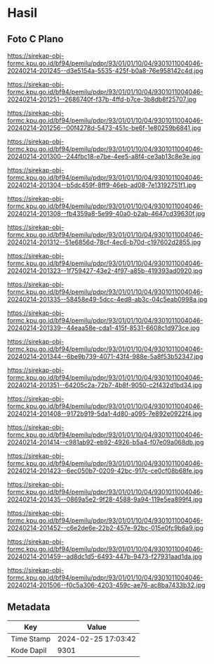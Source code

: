 # Hasil

## Foto C Plano

https://sirekap-obj-formc.kpu.go.id/bf94/pemilu/pdpr/93/01/01/10/04/9301011004046-20240214-201245--d3e5154a-5535-425f-b0a8-76e958142c4d.jpg

https://sirekap-obj-formc.kpu.go.id/bf94/pemilu/pdpr/93/01/01/10/04/9301011004046-20240214-201251--2686740f-f37b-4ffd-b7ce-3b8db8f25707.jpg

https://sirekap-obj-formc.kpu.go.id/bf94/pemilu/pdpr/93/01/01/10/04/9301011004046-20240214-201256--00f4278d-5473-451c-be6f-1e80259b6841.jpg

https://sirekap-obj-formc.kpu.go.id/bf94/pemilu/pdpr/93/01/01/10/04/9301011004046-20240214-201300--244fbc18-e7be-4ee5-a8f4-ce3ab13c8e3e.jpg

https://sirekap-obj-formc.kpu.go.id/bf94/pemilu/pdpr/93/01/01/10/04/9301011004046-20240214-201304--b5dc459f-8ff9-46eb-ad08-7e13192751f1.jpg

https://sirekap-obj-formc.kpu.go.id/bf94/pemilu/pdpr/93/01/01/10/04/9301011004046-20240214-201308--fb4359a8-5e99-40a0-b2ab-4647cd39630f.jpg

https://sirekap-obj-formc.kpu.go.id/bf94/pemilu/pdpr/93/01/01/10/04/9301011004046-20240214-201312--51e6856d-78cf-4ec6-b70d-c197602d2855.jpg

https://sirekap-obj-formc.kpu.go.id/bf94/pemilu/pdpr/93/01/01/10/04/9301011004046-20240214-201323--1f759427-43e2-4f97-a85b-419393ad0920.jpg

https://sirekap-obj-formc.kpu.go.id/bf94/pemilu/pdpr/93/01/01/10/04/9301011004046-20240214-201335--58458e49-5dcc-4ed8-ab3c-04c5eab0998a.jpg

https://sirekap-obj-formc.kpu.go.id/bf94/pemilu/pdpr/93/01/01/10/04/9301011004046-20240214-201339--44eaa58e-cda1-415f-8531-6608c1d973ce.jpg

https://sirekap-obj-formc.kpu.go.id/bf94/pemilu/pdpr/93/01/01/10/04/9301011004046-20240214-201344--6be9b739-4071-43f4-988e-5a8f53b52347.jpg

https://sirekap-obj-formc.kpu.go.id/bf94/pemilu/pdpr/93/01/01/10/04/9301011004046-20240214-201351--64205c2a-72b7-4b8f-9050-c2f432d1bd34.jpg

https://sirekap-obj-formc.kpu.go.id/bf94/pemilu/pdpr/93/01/01/10/04/9301011004046-20240214-201408--9172b919-5da1-4d80-a095-7e892e0922f4.jpg

https://sirekap-obj-formc.kpu.go.id/bf94/pemilu/pdpr/93/01/01/10/04/9301011004046-20240214-201414--c981ab92-eb92-4926-b5a4-f07e09a068db.jpg

https://sirekap-obj-formc.kpu.go.id/bf94/pemilu/pdpr/93/01/01/10/04/9301011004046-20240214-201423--6ec050b7-0209-42bc-917c-ce0cf08b68fe.jpg

https://sirekap-obj-formc.kpu.go.id/bf94/pemilu/pdpr/93/01/01/10/04/9301011004046-20240214-201435--0869a5e2-9f28-4588-9a94-119e5ea899f4.jpg

https://sirekap-obj-formc.kpu.go.id/bf94/pemilu/pdpr/93/01/01/10/04/9301011004046-20240214-201452--c6e2de6e-22b2-457e-92bc-015e0fc9b6a9.jpg

https://sirekap-obj-formc.kpu.go.id/bf94/pemilu/pdpr/93/01/01/10/04/9301011004046-20240214-201459--ad8dc1d5-6493-447b-9473-f27931aad1da.jpg

https://sirekap-obj-formc.kpu.go.id/bf94/pemilu/pdpr/93/01/01/10/04/9301011004046-20240214-201506--f0c5a306-4203-459c-ae76-ac8ba7433b32.jpg


## Metadata

| Key        | Value               |
| ---------- | ------------------- |
| Time Stamp | 2024-02-25 17:03:42 |
| Kode Dapil | 9301                |



